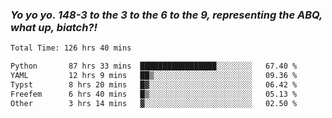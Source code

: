 ### ***Yo yo yo. 148-3 to the 3 to the 6 to the 9, representing the ABQ, what up, biatch?!***

<!--START_SECTION:waka-->

```txt
Total Time: 126 hrs 40 mins

Python       87 hrs 33 mins  █████████████████░░░░░░░░   67.40 %
YAML         12 hrs 9 mins   ██▒░░░░░░░░░░░░░░░░░░░░░░   09.36 %
Typst        8 hrs 20 mins   █▓░░░░░░░░░░░░░░░░░░░░░░░   06.42 %
Freefem      6 hrs 40 mins   █▒░░░░░░░░░░░░░░░░░░░░░░░   05.13 %
Other        3 hrs 14 mins   ▓░░░░░░░░░░░░░░░░░░░░░░░░   02.50 %
```

<!--END_SECTION:waka-->

<!--
**AJMC2002/AJMC2002** is a ✨ _special_ ✨ repository because its `README.md` (this file) appears on your GitHub profile.

Here are some ideas to get you started:

- 🔭 I’m currently working on ...
- 🌱 I’m currently learning ...
- 👯 I’m looking to collaborate on ...
- 🤔 I’m looking for help with ...
- 💬 Ask me about ...
- 📫 How to reach me: ...
- 😄 Pronouns: ...
- ⚡ Fun fact: ...
-->
